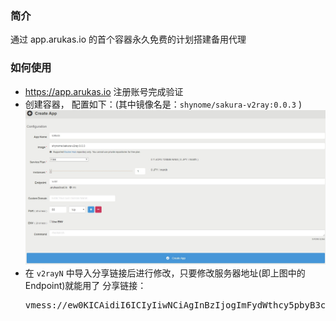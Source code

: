 ### 简介

通过 app.arukas.io 的首个容器永久免费的计划搭建备用代理

### 如何使用

- https://app.arukas.io 注册账号完成验证
- 创建容器， 配置如下：(其中镜像名是：`shynome/sakura-v2ray:0.0.3` )
  ![](./docs/sakura-config.jpg)
- 在 `v2rayN` 中导入分享链接后进行修改，只要修改服务器地址(即上图中的 Endpoint)就能用了
  分享链接：<pre>vmess://ew0KICAidiI6ICIyIiwNCiAgInBzIjogImFydWthcy5pbyB3cyIsDQogICJhZGQiOiAic3VpeWkuYXJ1a2FzY2xvdWQuaW8iLA0KICAicG9ydCI6ICI0NDMiLA0KICAiaWQiOiAiODk4MmJhYzAtZTFmYy00YzA5LWJlYTMtM2EwZTQwMmZhYmQzIiwNCiAgImFpZCI6ICI2NCIsDQogICJuZXQiOiAid3MiLA0KICAidHlwZSI6ICJub25lIiwNCiAgImhvc3QiOiAiIiwNCiAgInBhdGgiOiAiL3JheSIsDQogICJ0bHMiOiAidGxzIg0KfQ==</pre>
